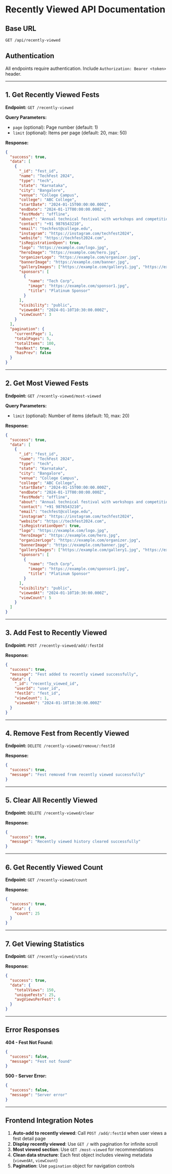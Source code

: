 # Recently Viewed API Documentation

## Base URL
`GET /api/recently-viewed`

## Authentication
All endpoints require authentication. Include `Authorization: Bearer <token>` header.

---

## 1. Get Recently Viewed Fests
**Endpoint:** `GET /recently-viewed`

**Query Parameters:**
- `page` (optional): Page number (default: 1)
- `limit` (optional): Items per page (default: 20, max: 50)

**Response:**
```json
{
  "success": true,
  "data": [
    {
      "_id": "fest_id",
      "name": "TechFest 2024",
      "type": "tech",
      "state": "Karnataka",
      "city": "Bangalore",
      "venue": "College Campus",
      "college": "ABC College",
      "startDate": "2024-01-15T00:00:00.000Z",
      "endDate": "2024-01-17T00:00:00.000Z",
      "festMode": "offline",
      "about": "Annual technical festival with workshops and competitions",
      "contact": "+91 9876543210",
      "email": "techfest@college.edu",
      "instagram": "https://instagram.com/techfest2024",
      "website": "https://techfest2024.com",
      "isRegistrationOpen": true,
      "logo": "https://example.com/logo.jpg",
      "heroImage": "https://example.com/hero.jpg",
      "organizerLogo": "https://example.com/organizer.jpg",
      "bannerImage": "https://example.com/banner.jpg",
      "galleryImages": ["https://example.com/gallery1.jpg", "https://example.com/gallery2.jpg"],
      "sponsors": [
        {
          "name": "Tech Corp",
          "image": "https://example.com/sponsor1.jpg",
          "title": "Platinum Sponsor"
        }
      ],
      "visibility": "public",
      "viewedAt": "2024-01-10T10:30:00.000Z",
      "viewCount": 3
    }
  ],
  "pagination": {
    "currentPage": 1,
    "totalPages": 5,
    "totalItems": 100,
    "hasNext": true,
    "hasPrev": false
  }
}
```

---

## 2. Get Most Viewed Fests
**Endpoint:** `GET /recently-viewed/most-viewed`

**Query Parameters:**
- `limit` (optional): Number of items (default: 10, max: 20)

**Response:**
```json
{
  "success": true,
  "data": [
    {
      "_id": "fest_id",
      "name": "TechFest 2024",
      "type": "tech",
      "state": "Karnataka",
      "city": "Bangalore",
      "venue": "College Campus",
      "college": "ABC College",
      "startDate": "2024-01-15T00:00:00.000Z",
      "endDate": "2024-01-17T00:00:00.000Z",
      "festMode": "offline",
      "about": "Annual technical festival with workshops and competitions",
      "contact": "+91 9876543210",
      "email": "techfest@college.edu",
      "instagram": "https://instagram.com/techfest2024",
      "website": "https://techfest2024.com",
      "isRegistrationOpen": true,
      "logo": "https://example.com/logo.jpg",
      "heroImage": "https://example.com/hero.jpg",
      "organizerLogo": "https://example.com/organizer.jpg",
      "bannerImage": "https://example.com/banner.jpg",
      "galleryImages": ["https://example.com/gallery1.jpg", "https://example.com/gallery2.jpg"],
      "sponsors": [
        {
          "name": "Tech Corp",
          "image": "https://example.com/sponsor1.jpg",
          "title": "Platinum Sponsor"
        }
      ],
      "visibility": "public",
      "viewedAt": "2024-01-10T10:30:00.000Z",
      "viewCount": 5
    }
  ]
}
```

---

## 3. Add Fest to Recently Viewed
**Endpoint:** `POST /recently-viewed/add/:festId`

**Response:**
```json
{
  "success": true,
  "message": "Fest added to recently viewed successfully",
  "data": {
    "_id": "recently_viewed_id",
    "userId": "user_id",
    "festId": "fest_id",
    "viewCount": 1,
    "viewedAt": "2024-01-10T10:30:00.000Z"
  }
}
```

---

## 4. Remove Fest from Recently Viewed
**Endpoint:** `DELETE /recently-viewed/remove/:festId`

**Response:**
```json
{
  "success": true,
  "message": "Fest removed from recently viewed successfully"
}
```

---

## 5. Clear All Recently Viewed
**Endpoint:** `DELETE /recently-viewed/clear`

**Response:**
```json
{
  "success": true,
  "message": "Recently viewed history cleared successfully"
}
```

---

## 6. Get Recently Viewed Count
**Endpoint:** `GET /recently-viewed/count`

**Response:**
```json
{
  "success": true,
  "data": {
    "count": 25
  }
}
```

---

## 7. Get Viewing Statistics
**Endpoint:** `GET /recently-viewed/stats`

**Response:**
```json
{
  "success": true,
  "data": {
    "totalViews": 150,
    "uniqueFests": 25,
    "avgViewsPerFest": 6
  }
}
```

---

## Error Responses

**404 - Fest Not Found:**
```json
{
  "success": false,
  "message": "Fest not found"
}
```

**500 - Server Error:**
```json
{
  "success": false,
  "message": "Server error"
}
```

---

## Frontend Integration Notes

1. **Auto-add to recently viewed**: Call `POST /add/:festId` when user views a fest detail page
2. **Display recently viewed**: Use `GET /` with pagination for infinite scroll
3. **Most viewed section**: Use `GET /most-viewed` for recommendations
4. **Clean data structure**: Each fest object includes viewing metadata (`viewedAt`, `viewCount`)
5. **Pagination**: Use `pagination` object for navigation controls 